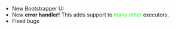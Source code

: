 - New Bootstrapper UI
- New <b>error handler!</b> This adds support to <font color="#00FF00">many other</font> executors.
- Fixed bugs
